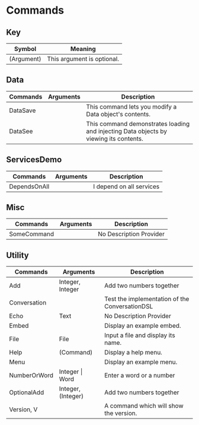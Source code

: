 # Commands

## Key
| Symbol     | Meaning                    |
| ---------- | -------------------------- |
| (Argument) | This argument is optional. |

## Data
| Commands | Arguments | Description                                                                           |
| -------- | --------- | ------------------------------------------------------------------------------------- |
| DataSave | <none>    | This command lets you modify a Data object's contents.                                |
| DataSee  | <none>    | This command demonstrates loading and injecting Data objects by viewing its contents. |

## ServicesDemo
| Commands     | Arguments | Description              |
| ------------ | --------- | ------------------------ |
| DependsOnAll | <none>    | I depend on all services |

## Misc
| Commands    | Arguments | Description             |
| ----------- | --------- | ----------------------- |
| SomeCommand | <none>    | No Description Provider |

## Utility
| Commands     | Arguments          | Description                                    |
| ------------ | ------------------ | ---------------------------------------------- |
| Add          | Integer, Integer   | Add two numbers together                       |
| Conversation | <none>             | Test the implementation of the ConversationDSL |
| Echo         | Text               | No Description Provider                        |
| Embed        | <none>             | Display an example embed.                      |
| File         | File               | Input a file and display its name.             |
| Help         | (Command)          | Display a help menu.                           |
| Menu         | <none>             | Display an example menu.                       |
| NumberOrWord | Integer \| Word    | Enter a word or a number                       |
| OptionalAdd  | Integer, (Integer) | Add two numbers together                       |
| Version, V   | <none>             | A command which will show the version.         |

